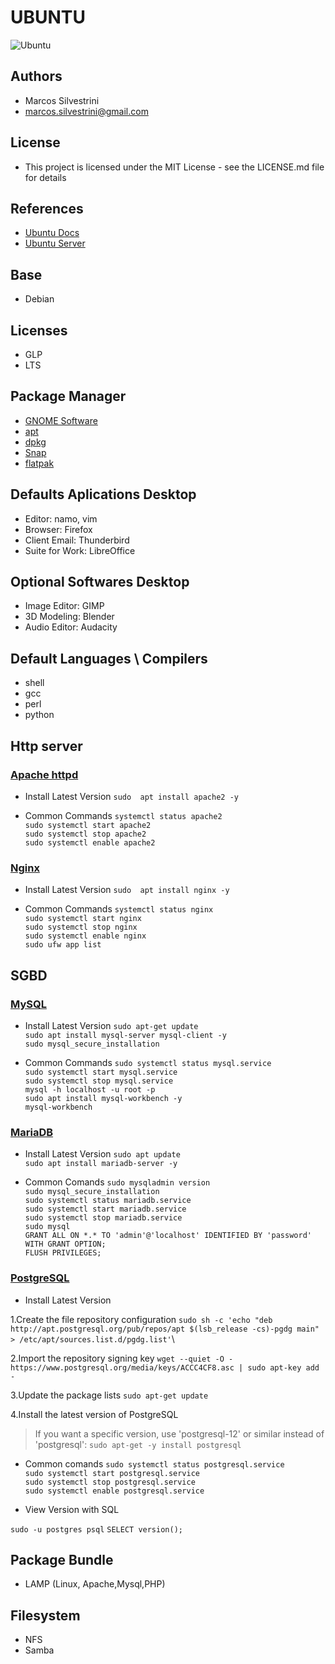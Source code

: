 # UBUNTU

![Ubuntu](https://user-images.githubusercontent.com/62715900/95467421-cf501680-0953-11eb-92f9-3c5fce92fcfb.png)

## Authors

- Marcos Silvestrini
- marcos.silvestrini@gmail.com

## License

- This project is licensed under the MIT License - see the LICENSE.md file for details

## References

- [Ubuntu Docs](https://docs.ubuntu.com/)
- [Ubuntu Server](https://ubuntu.com/server/docs)

## Base

- Debian

## Licenses

- GLP
- LTS

## Package Manager

- [GNOME Software](https://wiki.gnome.org/Apps/Software)
- [apt](https://linux.die.net/man/8/apt)
- [dpkg]((https://linux.die.net/man/1/dpkg))
- [Snap](https://en.wikipedia.org/wiki/Snap_(package_manager))
- [flatpak](https://flatpak.org/)

## Defaults Aplications Desktop

- Editor: namo, vim
- Browser: Firefox
- Client Email: Thunderbird
- Suite for Work: LibreOffice

## Optional Softwares Desktop

- Image Editor: GIMP
- 3D Modeling: Blender
- Audio Editor: Audacity

## Default Languages \ Compilers

- shell
- gcc
- perl
- python

## Http server

### [Apache httpd](https://ubuntu.com/server/docs/web-servers-apache)

- Install Latest Version
`sudo  apt install apache2 -y`

- Common Commands
`systemctl status apache2`\
`sudo systemctl start apache2`\
`sudo systemctl stop apache2`\
`sudo systemctl enable apache2`

### [Nginx](https://nginx.org/en/docs/)

- Install Latest Version
`sudo  apt install nginx -y`

- Common Commands
`systemctl status nginx`\
`sudo systemctl start nginx`\
`sudo systemctl stop nginx`\
`sudo systemctl enable nginx`\
`sudo ufw app list`

## SGBD

### [MySQL](https://ubuntu.com/server/docs/databases-mysql)

- Install Latest Version
`sudo apt-get update`\
`sudo apt install mysql-server mysql-client -y`\
`sudo mysql_secure_installation`

- Common Commands
`sudo systemctl status mysql.service`\
`sudo systemctl start mysql.service`\
`sudo systemctl stop mysql.service`\
`mysql -h localhost -u root -p`\
`sudo apt install mysql-workbench -y`\
`mysql-workbench`

### [MariaDB](https://mariadb.com/kb/en/documentation/)

- Install Latest Version
`sudo apt update`\
`sudo apt install mariadb-server -y`

- Common Comands
`sudo mysqladmin version`\
`sudo mysql_secure_installation`\
`sudo systemctl status mariadb.service`\
`sudo systemctl start mariadb.service`\
`sudo systemctl stop mariadb.service`\
`sudo mysql`\
`GRANT ALL ON *.* TO 'admin'@'localhost' IDENTIFIED BY 'password' WITH GRANT OPTION;`\
`FLUSH PRIVILEGES;`

### [PostgreSQL](https://ubuntu.com/server/docs/databases-postgresql)

- Install Latest Version

1.Create the file repository configuration
`sudo sh -c 'echo "deb http://apt.postgresql.org/pub/repos/apt $(lsb_release -cs)-pgdg main" > /etc/apt/sources.list.d/pgdg.list'`\

2.Import the repository signing key
`wget --quiet -O - https://www.postgresql.org/media/keys/ACCC4CF8.asc | sudo apt-key add -`

3.Update the package lists
`sudo apt-get update`

4.Install the latest version of PostgreSQL
>If you want a specific version, use 'postgresql-12' or similar instead of 'postgresql':
`sudo apt-get -y install postgresql`

- Common comands
`sudo systemctl status postgresql.service`\
`sudo systemctl start postgresql.service`\
`sudo systemctl stop postgresql.service`\
`sudo systemctl enable postgresql.service`

- View Version with SQL

`sudo -u postgres psql`
`SELECT version();`

## Package Bundle

- LAMP (Linux, Apache,Mysql,PHP)

## Filesystem

- NFS
- Samba
